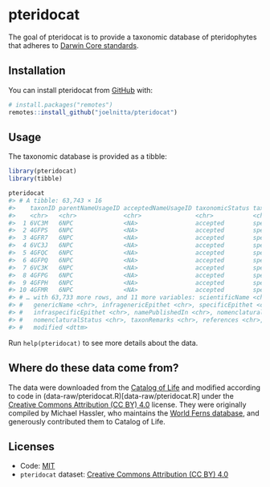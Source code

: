 
<!-- README.md is generated from README.Rmd. Please edit that file -->

# pteridocat

<!-- badges: start -->
<!-- badges: end -->

The goal of pteridocat is to provide a taxonomic database of
pteridophytes that adheres to [Darwin Core
standards](https://dwc.tdwg.org/).

## Installation

You can install pteridocat from [GitHub](https://github.com/) with:

``` r
# install.packages("remotes")
remotes::install_github("joelnitta/pteridocat")
```

## Usage

The taxonomic database is provided as a tibble:

``` r
library(pteridocat)
library(tibble)

pteridocat
#> # A tibble: 63,743 × 16
#>    taxonID parentNameUsageID acceptedNameUsageID taxonomicStatus taxonRank
#>    <chr>   <chr>             <chr>               <chr>           <chr>    
#>  1 6VC3M   6NPC              <NA>                accepted        species  
#>  2 4GFPS   6NPC              <NA>                accepted        species  
#>  3 4GFR7   6NPC              <NA>                accepted        species  
#>  4 6VC3J   6NPC              <NA>                accepted        species  
#>  5 4GFQC   6NPC              <NA>                accepted        species  
#>  6 4GFPQ   6NPC              <NA>                accepted        species  
#>  7 6VC3K   6NPC              <NA>                accepted        species  
#>  8 4GFPG   6NPC              <NA>                accepted        species  
#>  9 4GFPH   6NPC              <NA>                accepted        species  
#> 10 4GFMR   6NPC              <NA>                accepted        species  
#> # … with 63,733 more rows, and 11 more variables: scientificName <chr>,
#> #   genericName <chr>, infragenericEpithet <chr>, specificEpithet <chr>,
#> #   infraspecificEpithet <chr>, namePublishedIn <chr>, nomenclaturalCode <chr>,
#> #   nomenclaturalStatus <chr>, taxonRemarks <chr>, references <chr>,
#> #   modified <dttm>
```

Run `help(pteridocat)` to see more details about the data.

## Where do these data come from?

The data were downloaded from the [Catalog of
Life](https://www.catalogueoflife.org/) and modified according to code
in (data-raw/pteridocat.R)\[data-raw/pteridocat.R\] under the [Creative
Commons Attribution (CC BY)
4.0](https://creativecommons.org/licenses/by/4.0/) license. They were
originally compiled by Michael Hassler, who maintains the [World Ferns
database](https://www.worldplants.de/world-ferns/ferns-and-lycophytes-list),
and generously contributed them to Catalog of Life.

## Licenses

-   Code: [MIT](LICENSE.md)
-   `pteridocat` dataset: [Creative Commons Attribution (CC BY)
    4.0](https://creativecommons.org/licenses/by/4.0/)
